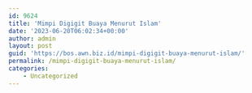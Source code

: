 ```yaml
---
id: 9624
title: 'Mimpi Digigit Buaya Menurut Islam'
date: '2023-06-20T06:02:34+00:00'
author: admin
layout: post
guid: 'https://bos.awn.biz.id/mimpi-digigit-buaya-menurut-islam/'
permalink: /mimpi-digigit-buaya-menurut-islam/
categories:
    - Uncategorized
---
```


